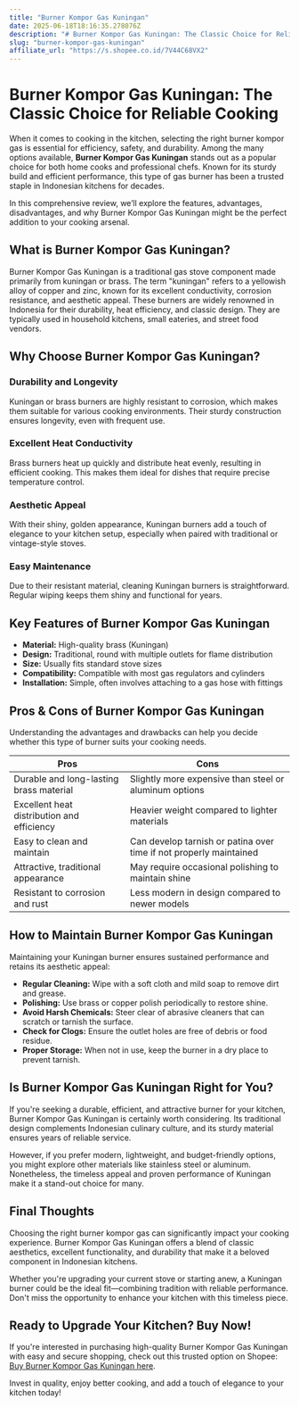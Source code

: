 ```yaml
---
title: "Burner Kompor Gas Kuningan"
date: 2025-06-18T18:16:35.278076Z
description: "# Burner Kompor Gas Kuningan: The Classic Choice for Reliable Cooking..."
slug: "burner-kompor-gas-kuningan"
affiliate_url: "https://s.shopee.co.id/7V44C68VX2"
---
```

# Burner Kompor Gas Kuningan: The Classic Choice for Reliable Cooking

When it comes to cooking in the kitchen, selecting the right burner kompor gas is essential for efficiency, safety, and durability. Among the many options available, **Burner Kompor Gas Kuningan** stands out as a popular choice for both home cooks and professional chefs. Known for its sturdy build and efficient performance, this type of gas burner has been a trusted staple in Indonesian kitchens for decades.

In this comprehensive review, we’ll explore the features, advantages, disadvantages, and why Burner Kompor Gas Kuningan might be the perfect addition to your cooking arsenal.

## What is Burner Kompor Gas Kuningan?

Burner Kompor Gas Kuningan is a traditional gas stove component made primarily from kuningan or brass. The term "kuningan" refers to a yellowish alloy of copper and zinc, known for its excellent conductivity, corrosion resistance, and aesthetic appeal. These burners are widely renowned in Indonesia for their durability, heat efficiency, and classic design. They are typically used in household kitchens, small eateries, and street food vendors.

## Why Choose Burner Kompor Gas Kuningan?

### Durability and Longevity

Kuningan or brass burners are highly resistant to corrosion, which makes them suitable for various cooking environments. Their sturdy construction ensures longevity, even with frequent use.

### Excellent Heat Conductivity

Brass burners heat up quickly and distribute heat evenly, resulting in efficient cooking. This makes them ideal for dishes that require precise temperature control.

### Aesthetic Appeal

With their shiny, golden appearance, Kuningan burners add a touch of elegance to your kitchen setup, especially when paired with traditional or vintage-style stoves.

### Easy Maintenance

Due to their resistant material, cleaning Kuningan burners is straightforward. Regular wiping keeps them shiny and functional for years.

## Key Features of Burner Kompor Gas Kuningan

- **Material:** High-quality brass (Kuningan)
- **Design:** Traditional, round with multiple outlets for flame distribution
- **Size:** Usually fits standard stove sizes
- **Compatibility:** Compatible with most gas regulators and cylinders
- **Installation:** Simple, often involves attaching to a gas hose with fittings

## Pros & Cons of Burner Kompor Gas Kuningan

Understanding the advantages and drawbacks can help you decide whether this type of burner suits your cooking needs.

| Pros                                            | Cons                                            |
|-------------------------------------------------|-------------------------------------------------|
| Durable and long-lasting brass material      | Slightly more expensive than steel or aluminum options |
| Excellent heat distribution and efficiency  | Heavier weight compared to lighter materials  |
| Easy to clean and maintain                   | Can develop tarnish or patina over time if not properly maintained |
| Attractive, traditional appearance          | May require occasional polishing to maintain shine |
| Resistant to corrosion and rust            | Less modern in design compared to newer models |

## How to Maintain Burner Kompor Gas Kuningan

Maintaining your Kuningan burner ensures sustained performance and retains its aesthetic appeal:

- **Regular Cleaning:** Wipe with a soft cloth and mild soap to remove dirt and grease.
- **Polishing:** Use brass or copper polish periodically to restore shine.
- **Avoid Harsh Chemicals:** Steer clear of abrasive cleaners that can scratch or tarnish the surface.
- **Check for Clogs:** Ensure the outlet holes are free of debris or food residue.
- **Proper Storage:** When not in use, keep the burner in a dry place to prevent tarnish.

## Is Burner Kompor Gas Kuningan Right for You?

If you're seeking a durable, efficient, and attractive burner for your kitchen, Burner Kompor Gas Kuningan is certainly worth considering. Its traditional design complements Indonesian culinary culture, and its sturdy material ensures years of reliable service.

However, if you prefer modern, lightweight, and budget-friendly options, you might explore other materials like stainless steel or aluminum. Nonetheless, the timeless appeal and proven performance of Kuningan make it a stand-out choice for many.

## Final Thoughts

Choosing the right burner kompor gas can significantly impact your cooking experience. Burner Kompor Gas Kuningan offers a blend of classic aesthetics, excellent functionality, and durability that make it a beloved component in Indonesian kitchens.

Whether you're upgrading your current stove or starting anew, a Kuningan burner could be the ideal fit—combining tradition with reliable performance. Don't miss the opportunity to enhance your kitchen with this timeless piece.

## Ready to Upgrade Your Kitchen? Buy Now!

If you're interested in purchasing high-quality Burner Kompor Gas Kuningan with easy and secure shopping, check out this trusted option on Shopee: [Buy Burner Kompor Gas Kuningan here](https://s.shopee.co.id/7V44C68VX2).

Invest in quality, enjoy better cooking, and add a touch of elegance to your kitchen today!